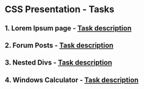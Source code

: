 # CSS Presentation - Tasks

## 1. Lorem Ipsum page - [Task description](tasks-descriptions/01-lorem-ipsum-page.md)
## 2. Forum Posts - [Task description](tasks-descriptions/02-forum-posts.md)
## 3. Nested Divs - [Task description](tasks-descriptions/03-nested-divs.md)
## 4. Windows Calculator - [Task description](tasks-descriptions/04-windows-calculator.md)